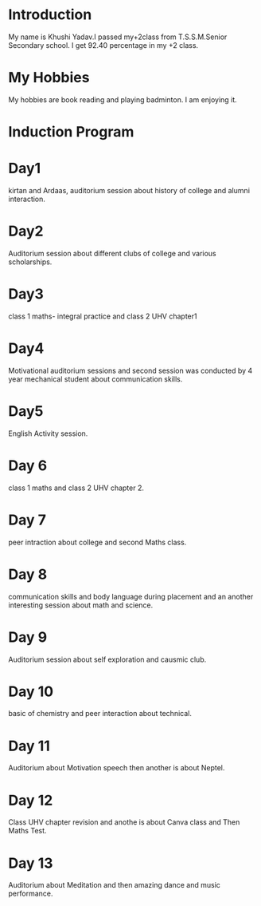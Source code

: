 # Introduction 
My name is Khushi Yadav.I passed my+2class from T.S.S.M.Senior Secondary school. I get 92.40 percentage in my +2 class.
# My Hobbies 
My hobbies are book reading and playing badminton. I am enjoying it.
# Induction Program 
# Day1 
kirtan and Ardaas, auditorium session about history of college and alumni interaction.
# Day2
Auditorium session about different clubs of college and various scholarships.
# Day3 
class 1 maths- integral practice and class 2 UHV chapter1
# Day4
Motivational auditorium sessions and second session was conducted by 4 year mechanical student about communication skills.
# Day5 
English Activity session.
# Day 6
class 1 maths and class 2 UHV chapter 2.
# Day 7
peer intraction about college and second Maths class.
# Day 8 
communication skills and body language during placement and an another interesting session about math and science.
# Day 9
Auditorium session about self exploration and causmic club.
# Day 10 
basic of chemistry and peer interaction about technical.
# Day 11 
Auditorium about Motivation speech then another is about Neptel.
# Day 12
Class UHV chapter revision and anothe is about Canva class and Then Maths Test.
# Day 13
Auditorium about Meditation and then amazing dance and music performance.



